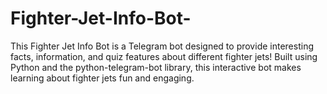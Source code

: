 # Fighter-Jet-Info-Bot-
This Fighter Jet Info Bot is a Telegram bot designed to provide interesting facts, information, and quiz features about different fighter jets! Built using Python and the python-telegram-bot library, this interactive bot makes learning about fighter jets fun and engaging.
